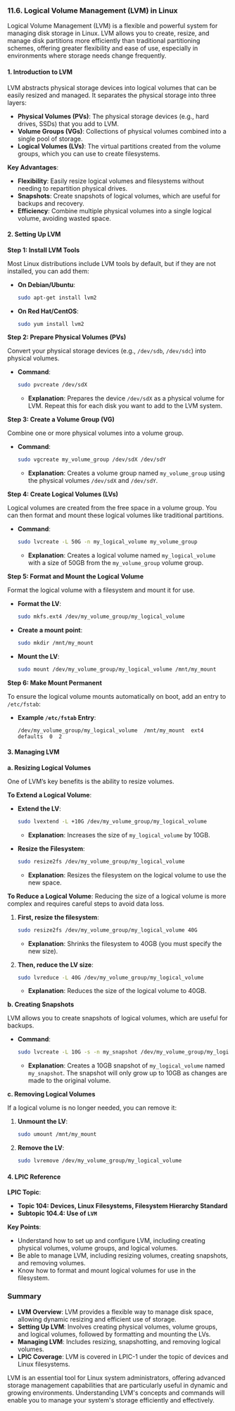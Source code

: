 ### 11.6. Logical Volume Management (LVM) in Linux

Logical Volume Management (LVM) is a flexible and powerful system for managing disk storage in Linux. LVM allows you to create, resize, and manage disk partitions more efficiently than traditional partitioning schemes, offering greater flexibility and ease of use, especially in environments where storage needs change frequently.

#### 1. **Introduction to LVM**

LVM abstracts physical storage devices into logical volumes that can be easily resized and managed. It separates the physical storage into three layers:

- **Physical Volumes (PVs)**: The physical storage devices (e.g., hard drives, SSDs) that you add to LVM.
- **Volume Groups (VGs)**: Collections of physical volumes combined into a single pool of storage.
- **Logical Volumes (LVs)**: The virtual partitions created from the volume groups, which you can use to create filesystems.

**Key Advantages**:
- **Flexibility**: Easily resize logical volumes and filesystems without needing to repartition physical drives.
- **Snapshots**: Create snapshots of logical volumes, which are useful for backups and recovery.
- **Efficiency**: Combine multiple physical volumes into a single logical volume, avoiding wasted space.

#### 2. **Setting Up LVM**

**Step 1: Install LVM Tools**

Most Linux distributions include LVM tools by default, but if they are not installed, you can add them:

- **On Debian/Ubuntu**:
  ```bash
  sudo apt-get install lvm2
  ```

- **On Red Hat/CentOS**:
  ```bash
  sudo yum install lvm2
  ```

**Step 2: Prepare Physical Volumes (PVs)**

Convert your physical storage devices (e.g., `/dev/sdb`, `/dev/sdc`) into physical volumes.

- **Command**:
  ```bash
  sudo pvcreate /dev/sdX
  ```

  - **Explanation**: Prepares the device `/dev/sdX` as a physical volume for LVM. Repeat this for each disk you want to add to the LVM system.

**Step 3: Create a Volume Group (VG)**

Combine one or more physical volumes into a volume group.

- **Command**:
  ```bash
  sudo vgcreate my_volume_group /dev/sdX /dev/sdY
  ```

  - **Explanation**: Creates a volume group named `my_volume_group` using the physical volumes `/dev/sdX` and `/dev/sdY`.

**Step 4: Create Logical Volumes (LVs)**

Logical volumes are created from the free space in a volume group. You can then format and mount these logical volumes like traditional partitions.

- **Command**:
  ```bash
  sudo lvcreate -L 50G -n my_logical_volume my_volume_group
  ```

  - **Explanation**: Creates a logical volume named `my_logical_volume` with a size of 50GB from the `my_volume_group` volume group.

**Step 5: Format and Mount the Logical Volume**

Format the logical volume with a filesystem and mount it for use.

- **Format the LV**:
  ```bash
  sudo mkfs.ext4 /dev/my_volume_group/my_logical_volume
  ```

- **Create a mount point**:
  ```bash
  sudo mkdir /mnt/my_mount
  ```

- **Mount the LV**:
  ```bash
  sudo mount /dev/my_volume_group/my_logical_volume /mnt/my_mount
  ```

**Step 6: Make Mount Permanent**

To ensure the logical volume mounts automatically on boot, add an entry to `/etc/fstab`:

- **Example `/etc/fstab` Entry**:
  ```plaintext
  /dev/my_volume_group/my_logical_volume  /mnt/my_mount  ext4  defaults  0  2
  ```

#### 3. **Managing LVM**

**a. Resizing Logical Volumes**

One of LVM’s key benefits is the ability to resize volumes.

**To Extend a Logical Volume**:
- **Extend the LV**:
  ```bash
  sudo lvextend -L +10G /dev/my_volume_group/my_logical_volume
  ```

  - **Explanation**: Increases the size of `my_logical_volume` by 10GB.

- **Resize the Filesystem**:
  ```bash
  sudo resize2fs /dev/my_volume_group/my_logical_volume
  ```

  - **Explanation**: Resizes the filesystem on the logical volume to use the new space.

**To Reduce a Logical Volume**:
Reducing the size of a logical volume is more complex and requires careful steps to avoid data loss.

1. **First, resize the filesystem**:
   ```bash
   sudo resize2fs /dev/my_volume_group/my_logical_volume 40G
   ```
   - **Explanation**: Shrinks the filesystem to 40GB (you must specify the new size).

2. **Then, reduce the LV size**:
   ```bash
   sudo lvreduce -L 40G /dev/my_volume_group/my_logical_volume
   ```

   - **Explanation**: Reduces the size of the logical volume to 40GB.

**b. Creating Snapshots**

LVM allows you to create snapshots of logical volumes, which are useful for backups.

- **Command**:
  ```bash
  sudo lvcreate -L 10G -s -n my_snapshot /dev/my_volume_group/my_logical_volume
  ```

  - **Explanation**: Creates a 10GB snapshot of `my_logical_volume` named `my_snapshot`. The snapshot will only grow up to 10GB as changes are made to the original volume.

**c. Removing Logical Volumes**

If a logical volume is no longer needed, you can remove it:

1. **Unmount the LV**:
   ```bash
   sudo umount /mnt/my_mount
   ```

2. **Remove the LV**:
   ```bash
   sudo lvremove /dev/my_volume_group/my_logical_volume
   ```

#### 4. **LPIC Reference**

**LPIC Topic**:
- **Topic 104: Devices, Linux Filesystems, Filesystem Hierarchy Standard**
- **Subtopic 104.4: Use of `LVM`**

**Key Points**:
- Understand how to set up and configure LVM, including creating physical volumes, volume groups, and logical volumes.
- Be able to manage LVM, including resizing volumes, creating snapshots, and removing volumes.
- Know how to format and mount logical volumes for use in the filesystem.

### Summary

- **LVM Overview**: LVM provides a flexible way to manage disk space, allowing dynamic resizing and efficient use of storage.
- **Setting Up LVM**: Involves creating physical volumes, volume groups, and logical volumes, followed by formatting and mounting the LVs.
- **Managing LVM**: Includes resizing, snapshotting, and removing logical volumes.
- **LPIC Coverage**: LVM is covered in LPIC-1 under the topic of devices and Linux filesystems.

LVM is an essential tool for Linux system administrators, offering advanced storage management capabilities that are particularly useful in dynamic and growing environments. Understanding LVM's concepts and commands will enable you to manage your system's storage efficiently and effectively.